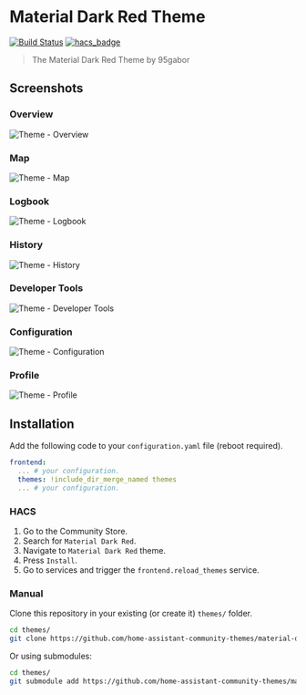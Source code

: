 # Material Dark Red Theme

[![Build Status](https://www.travis-ci.org/home-assistant-community-themes/material-dark-red.svg?branch=master)](https://www.travis-ci.org/home-assistant-community-themes/material-dark-red)
[![hacs_badge](https://img.shields.io/badge/HACS-Default-orange.svg)](https://github.com/hacs/integration)

> The Material Dark Red Theme by 95gabor

## Screenshots

### Overview

![Theme - Overview](https://raw.githubusercontent.com/home-assistant-community-themes/material-dark-red/master/docs/theme-overview.png)

### Map

![Theme - Map](https://raw.githubusercontent.com/home-assistant-community-themes/material-dark-red/master/docs/theme-map.png)

### Logbook

![Theme - Logbook](https://raw.githubusercontent.com/home-assistant-community-themes/material-dark-red/master/docs/theme-logbook.png)

### History

![Theme - History](https://raw.githubusercontent.com/home-assistant-community-themes/material-dark-red/master/docs/theme-history.png)

### Developer Tools

![Theme - Developer Tools](https://raw.githubusercontent.com/home-assistant-community-themes/material-dark-red/master/docs/theme-developer-tools.png)

### Configuration

![Theme - Configuration](https://raw.githubusercontent.com/home-assistant-community-themes/material-dark-red/master/docs/theme-configuration.png)

### Profile

![Theme - Profile](https://raw.githubusercontent.com/home-assistant-community-themes/material-dark-red/master/docs/theme-profile.png)

## Installation

Add the following code to your `configuration.yaml` file (reboot required).

```yaml
frontend:
  ... # your configuration.
  themes: !include_dir_merge_named themes
  ... # your configuration.
```

### HACS

1. Go to the Community Store.
2. Search for `Material Dark Red`.
3. Navigate to `Material Dark Red` theme.
4. Press `Install`.
6. Go to services and trigger the `frontend.reload_themes` service.

### Manual

Clone this repository in your existing (or create it) `themes/` folder.

```bash
cd themes/
git clone https://github.com/home-assistant-community-themes/material-dark-red.git
```

Or using submodules:

```bash
cd themes/
git submodule add https://github.com/home-assistant-community-themes/material-dark-red.git
```
